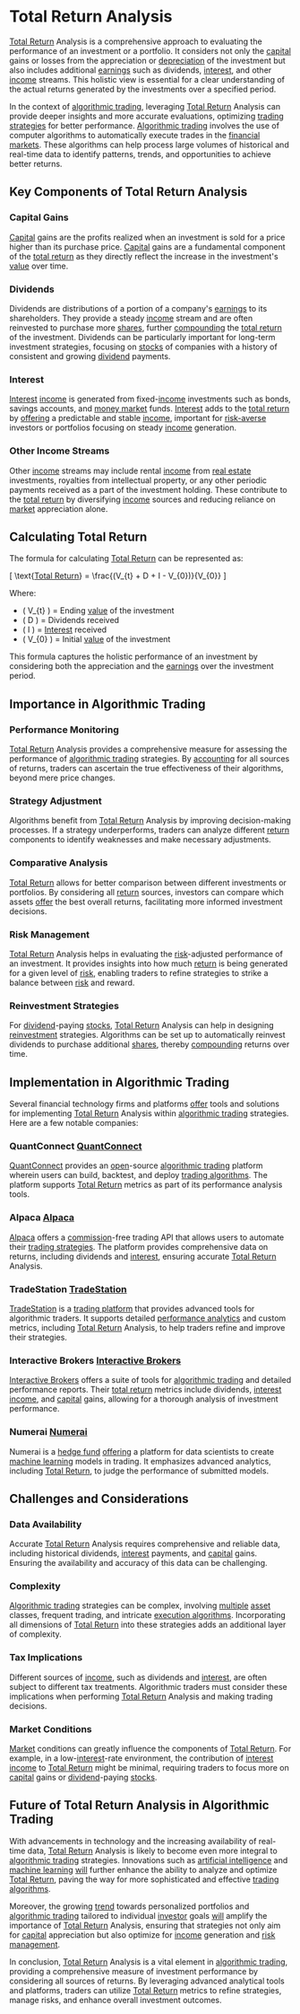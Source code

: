 # Total Return Analysis

[Total Return](../t/total_return.md) Analysis is a comprehensive approach to evaluating the performance of an investment or a portfolio. It considers not only the [capital](../c/capital.md) gains or losses from the appreciation or [depreciation](../d/depreciation.md) of the investment but also includes additional [earnings](../e/earnings.md) such as dividends, [interest](../i/interest.md), and other [income](../i/income.md) streams. This holistic view is essential for a clear understanding of the actual returns generated by the investments over a specified period.

In the context of [algorithmic trading](../a/algorithmic_trading.md), leveraging [Total Return](../t/total_return.md) Analysis can provide deeper insights and more accurate evaluations, optimizing [trading strategies](../t/trading_strategies.md) for better performance. [Algorithmic trading](../a/algorithmic_trading.md) involves the use of computer algorithms to automatically execute trades in the [financial markets](../f/financial_market.md). These algorithms can help process large volumes of historical and real-time data to identify patterns, trends, and opportunities to achieve better returns.

## Key Components of Total Return Analysis

### Capital Gains
[Capital](../c/capital.md) gains are the profits realized when an investment is sold for a price higher than its purchase price. [Capital](../c/capital.md) gains are a fundamental component of the [total return](../t/total_return.md) as they directly reflect the increase in the investment's [value](../v/value.md) over time.

### Dividends
Dividends are distributions of a portion of a company's [earnings](../e/earnings.md) to its shareholders. They provide a steady [income](../i/income.md) stream and are often reinvested to purchase more [shares](../s/shares.md), further [compounding](../c/compounding.md) the [total return](../t/total_return.md) of the investment. Dividends can be particularly important for long-term investment strategies, focusing on [stocks](../s/stock.md) of companies with a history of consistent and growing [dividend](../d/dividend.md) payments.

### Interest
[Interest](../i/interest.md) [income](../i/income.md) is generated from fixed-[income](../i/income.md) investments such as bonds, savings accounts, and [money market](../m/money_market.md) funds. [Interest](../i/interest.md) adds to the [total return](../t/total_return.md) by [offering](../o/offering.md) a predictable and stable [income](../i/income.md), important for [risk-averse](../r/risk-averse.md) investors or portfolios focusing on steady [income](../i/income.md) generation.

### Other Income Streams
Other [income](../i/income.md) streams may include rental [income](../i/income.md) from [real estate](../r/real_estate.md) investments, royalties from intellectual property, or any other periodic payments received as a part of the investment holding. These contribute to the [total return](../t/total_return.md) by diversifying [income](../i/income.md) sources and reducing reliance on [market](../m/market.md) appreciation alone.

## Calculating Total Return

The formula for calculating [Total Return](../t/total_return.md) can be represented as:

\[ \text{[Total Return](../t/total_return.md)} = \frac{(V_{t} + D + I - V_{0})}{V_{0}} \]

Where:
- \( V_{t} \) = Ending [value](../v/value.md) of the investment
- \( D \) = Dividends received
- \( I \) = [Interest](../i/interest.md) received
- \( V_{0} \) = Initial [value](../v/value.md) of the investment

This formula captures the holistic performance of an investment by considering both the appreciation and the [earnings](../e/earnings.md) over the investment period.

## Importance in Algorithmic Trading

### Performance Monitoring
[Total Return](../t/total_return.md) Analysis provides a comprehensive measure for assessing the performance of [algorithmic trading](../a/algorithmic_trading.md) strategies. By [accounting](../a/accounting.md) for all sources of returns, traders can ascertain the true effectiveness of their algorithms, beyond mere price changes.

### Strategy Adjustment
Algorithms benefit from [Total Return](../t/total_return.md) Analysis by improving decision-making processes. If a strategy underperforms, traders can analyze different [return](../r/return.md) components to identify weaknesses and make necessary adjustments.

### Comparative Analysis
[Total Return](../t/total_return.md) allows for better comparison between different investments or portfolios. By considering all [return](../r/return.md) sources, investors can compare which assets [offer](../o/offer.md) the best overall returns, facilitating more informed investment decisions.

### Risk Management
[Total Return](../t/total_return.md) Analysis helps in evaluating the [risk](../r/risk.md)-adjusted performance of an investment. It provides insights into how much [return](../r/return.md) is being generated for a given level of [risk](../r/risk.md), enabling traders to refine strategies to strike a balance between [risk](../r/risk.md) and reward.

### Reinvestment Strategies
For [dividend](../d/dividend.md)-paying [stocks](../s/stock.md), [Total Return](../t/total_return.md) Analysis can help in designing [reinvestment](../r/reinvestment.md) strategies. Algorithms can be set up to automatically reinvest dividends to purchase additional [shares](../s/shares.md), thereby [compounding](../c/compounding.md) returns over time.

## Implementation in Algorithmic Trading

Several financial technology firms and platforms [offer](../o/offer.md) tools and solutions for implementing [Total Return](../t/total_return.md) Analysis within [algorithmic trading](../a/algorithmic_trading.md) strategies. Here are a few notable companies:

### QuantConnect [QuantConnect](https://www.quantconnect.com/)
[QuantConnect](../q/quantconnect.md) provides an [open](../o/open.md)-source [algorithmic trading](../a/algorithmic_trading.md) platform wherein users can build, backtest, and deploy [trading algorithms](../t/trading_algorithms.md). The platform supports [Total Return](../t/total_return.md) metrics as part of its performance analysis tools.

### Alpaca [Alpaca](https://alpaca.markets/)
[Alpaca](../a/alpaca.md) offers a [commission](../c/commission.md)-free trading API that allows users to automate their [trading strategies](../t/trading_strategies.md). The platform provides comprehensive data on returns, including dividends and [interest](../i/interest.md), ensuring accurate [Total Return](../t/total_return.md) Analysis.

### TradeStation [TradeStation](https://www.tradestation.com/)
[TradeStation](../t/tradestation.md) is a [trading platform](../t/trading_platform.md) that provides advanced tools for algorithmic traders. It supports detailed [performance analytics](../p/performance_analytics.md) and custom metrics, including [Total Return](../t/total_return.md) Analysis, to help traders refine and improve their strategies.

### Interactive Brokers [Interactive Brokers](https://www.interactivebrokers.com/)
[Interactive Brokers](../i/interactive_brokers.md) offers a suite of tools for [algorithmic trading](../a/algorithmic_trading.md) and detailed performance reports. Their [total return](../t/total_return.md) metrics include dividends, [interest](../i/interest.md) [income](../i/income.md), and [capital](../c/capital.md) gains, allowing for a thorough analysis of investment performance.

### Numerai [Numerai](https://numer.ai/)
Numerai is a [hedge fund](../h/hedge_fund.md) [offering](../o/offering.md) a platform for data scientists to create [machine learning](../m/machine_learning.md) models in trading. It emphasizes advanced analytics, including [Total Return](../t/total_return.md), to judge the performance of submitted models.

## Challenges and Considerations

### Data Availability
Accurate [Total Return](../t/total_return.md) Analysis requires comprehensive and reliable data, including historical dividends, [interest](../i/interest.md) payments, and [capital](../c/capital.md) gains. Ensuring the availability and accuracy of this data can be challenging.

### Complexity
[Algorithmic trading](../a/algorithmic_trading.md) strategies can be complex, involving [multiple](../m/multiple.md) [asset](../a/asset.md) classes, frequent trading, and intricate [execution algorithms](../e/execution_algorithms.md). Incorporating all dimensions of [Total Return](../t/total_return.md) into these strategies adds an additional layer of complexity.

### Tax Implications
Different sources of [income](../i/income.md), such as dividends and [interest](../i/interest.md), are often subject to different tax treatments. Algorithmic traders must consider these implications when performing [Total Return](../t/total_return.md) Analysis and making trading decisions.

### Market Conditions
[Market](../m/market.md) conditions can greatly influence the components of [Total Return](../t/total_return.md). For example, in a low-[interest](../i/interest.md)-rate environment, the contribution of [interest](../i/interest.md) [income](../i/income.md) to [Total Return](../t/total_return.md) might be minimal, requiring traders to focus more on [capital](../c/capital.md) gains or [dividend](../d/dividend.md)-paying [stocks](../s/stock.md).

## Future of Total Return Analysis in Algorithmic Trading

With advancements in technology and the increasing availability of real-time data, [Total Return](../t/total_return.md) Analysis is likely to become even more integral to [algorithmic trading](../a/algorithmic_trading.md) strategies. Innovations such as [artificial intelligence](../a/artificial_intelligence_in_trading.md) and [machine learning](../m/machine_learning.md) [will](../w/will.md) further enhance the ability to analyze and optimize [Total Return](../t/total_return.md), paving the way for more sophisticated and effective [trading algorithms](../t/trading_algorithms.md).

Moreover, the growing [trend](../t/trend.md) towards personalized portfolios and [algorithmic trading](../a/algorithmic_trading.md) tailored to individual [investor](../i/investor.md) goals [will](../w/will.md) amplify the importance of [Total Return](../t/total_return.md) Analysis, ensuring that strategies not only aim for [capital](../c/capital.md) appreciation but also optimize for [income](../i/income.md) generation and [risk management](../r/risk_management.md).

In conclusion, [Total Return](../t/total_return.md) Analysis is a vital element in [algorithmic trading](../a/algorithmic_trading.md), providing a comprehensive measure of investment performance by considering all sources of returns. By leveraging advanced analytical tools and platforms, traders can utilize [Total Return](../t/total_return.md) metrics to refine strategies, manage risks, and enhance overall investment outcomes.
